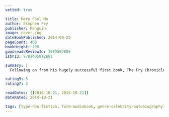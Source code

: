 ```yaml
---
vetted: true

title: More Fool Me
author: Stephen Fry
publisher: Penguin
image: cover.jpg
dateBookPublished: 2014-09-25
pageCount: 400
bookHeight: 198
goodreadsReviewId: 1085562805
isbn13: 9781405912891

summary: |
  Following on from his hugely successful first book, The Fry Chronicles, comes the second chapter in Stephen Fry's life. This unabridged, downloadable audiobook edition of More Fool Me is read by Stephen Fry himself.

rating5: 3
rating7: 3

readDates: [[2014-10-21, 2014-10-21]]
dateRated: 2014-10-21

tags: [type-non-fiction, form-audiobook, genre-celebrity-autobiography]
---
```

